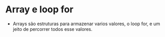 # Array e loop for #

* Arrays são estruturas para armazenar varios valores, o loop for, e um jeito de percorrer todos esse valores. 